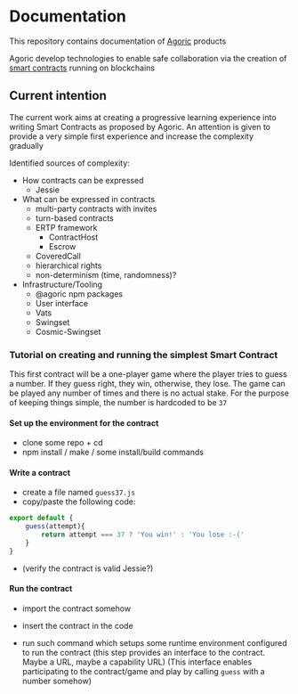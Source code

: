 # Documentation

This repository contains documentation of [Agoric](https://agoric.com/) products

Agoric develop technologies to enable safe collaboration via the creation of [smart contracts](http://www.erights.org/talks/pisa/paper/#smart-contracts) running on blockchains


## Current intention

The current work aims at creating a progressive learning experience into writing Smart Contracts as proposed by Agoric. An attention is given to provide a very simple first experience and increase the complexity gradually

Identified sources of complexity:
- How contracts can be expressed
    - Jessie
- What can be expressed in contracts
    - multi-party contracts with invites
    - turn-based contracts
    - ERTP framework
        - ContractHost
        - Escrow
    - CoveredCall
    - hierarchical rights
    - non-determinism (time, randomness)?
- Infrastructure/Tooling
    - @agoric npm packages
    - User interface
    - Vats
    - Swingset
    - Cosmic-Swingset


### Tutorial on creating and running the simplest Smart Contract

This first contract will be a one-player game where the player tries to guess a number. If they guess right, they win, otherwise, they lose. The game can be played any number of times and there is no actual stake. For the purpose of keeping things simple, the number is hardcoded to be `37`

#### Set up the environment for the contract

- clone some repo + cd
- npm install / make / some install/build commands

#### Write a contract

- create a file named `guess37.js`
- copy/paste the following code:
```js
export default {
    guess(attempt){
        return attempt === 37 ? 'You win!' : 'You lose :-('
    }
}
```
- (verify the contract is valid Jessie?)


#### Run the contract

- import the contract somehow
- insert the contract in the code

- run such command which setups some runtime environment configured to run the contract
(this step provides an interface to the contract. Maybe a URL, maybe a capability URL)
(This interface enables participating to the contract/game and play by calling `guess` with a number somehow)